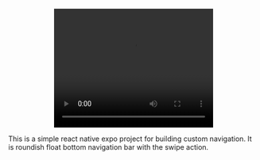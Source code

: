 
<p align="center"><video width="320" height="240" controls>
  <source src="assets/custom navigation.mp4" type="video/mp4">
</video></p>

This is a simple react native expo project for building custom navigation.
It is roundish float bottom navigation bar with the swipe action.

